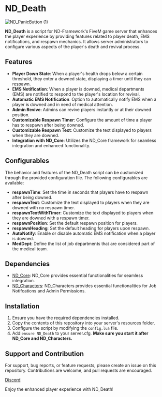 # ND_Death 

![ND_PanicButton (1)](https://github.com/lucaswydx/ND_Death/assets/112611821/3b32047b-0efa-4fdb-9884-f65675facff7)

**ND_Death** is a script for ND-Framework's FiveM game server that enhances the player experience by providing features related to player death, EMS notifications, and respawn mechanics. It allows server administrators to configure various aspects of the player's death and revival process.

## Features

- **Player Down State**: When a player's health drops below a certain threshold, they enter a downed state, displaying a timer until they can respawn.
- **EMS Notification**: When a player is downed, medical departments (EMS) are notified to respond to the player's location for revival.
- **Automatic EMS Notification**: Option to automatically notify EMS when a player is downed and in need of medical attention.
- **Admin Revive**: Admins can revive players instantly or at their downed position.
- **Customizable Respawn Timer**: Configure the amount of time a player has to respawn after being downed.
- **Customizable Respawn Text**: Customize the text displayed to players when they are downed.
- **Integration with ND_Core**: Utilizes the ND_Core framework for seamless integration and enhanced functionality.

## Configurables

The behavior and features of the ND_Death script can be customized through the provided configuration file. The following configurables are available:

- **respawnTime**: Set the time in seconds that players have to respawn after being downed.
- **respawnText**: Customize the text displayed to players when they are downed with no respawn timer.
- **respawnTextWithTimer**: Customize the text displayed to players when they are downed with a respawn timer.
- **respawnPosition**: Set the default respawn position for players.
- **respawnHeading**: Set the default heading for players upon respawn.
- **AutoNotify**: Enable or disable automatic EMS notification when a player is downed.
- **MedDept**: Define the list of job departments that are considered part of the medical team.

## Dependencies

- [ND_Core](https://github.com/ND-Framework/ND-Core): ND_Core provides essential functionalities for seamless integration.
- [ND_Characters](https://github.com/ND-Framework/ND_Characters): ND_Characters provides essential functionalities for Job Notifcations and Admin Permissions.

## Installation

1. Ensure you have the required dependencies installed.
2. Copy the contents of this repository into your server's resources folder.
3. Configure the script by modifying the `config.lua` file.
4. Add `ensure ND_Death` to your server.cfg.
**Make sure you start it after ND_Core and ND_Characters.**

## Support and Contribution

For support, bug reports, or feature requests, please create an issue on this repository. Contributions are welcome, and pull requests are encouraged.

[Discord](https://discord.gg/andys-development-857672921912836116)

Enjoy the enhanced player experience with ND_Death!
